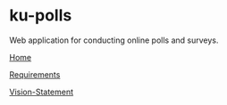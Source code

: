 # ku-polls

Web application for conducting online polls and surveys.

[Home](https://github.com/Ing140943/ku-polls/wiki)

[Requirements](https://github.com/Ing140943/ku-polls/wiki/Requirements)

[Vision-Statement](https://github.com/Ing140943/ku-polls/wiki/Vision-Statement)

